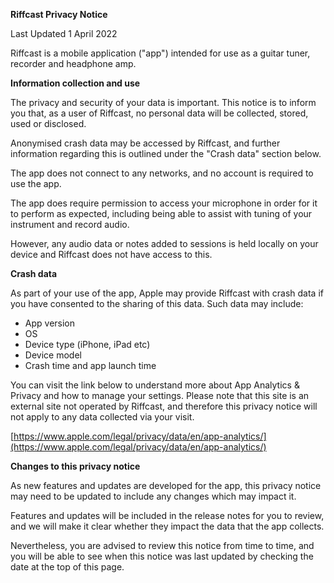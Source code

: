 **Riffcast Privacy Notice**

Last Updated 1 April 2022

Riffcast is a mobile application (&quot;app&quot;) intended for use as a guitar tuner, recorder and headphone amp.

**Information collection and use**

The privacy and security of your data is important. This notice is to inform you that, as a user of Riffcast, no personal data will be collected, stored, used or disclosed.

Anonymised crash data may be accessed by Riffcast, and further information regarding this is outlined under the &quot;Crash data&quot; section below.

The app does not connect to any networks, and no account is required to use the app.

The app does require permission to access your microphone in order for it to perform as expected, including being able to assist with tuning of your instrument and record audio.

However, any audio data or notes added to sessions is held locally on your device and Riffcast does not have access to this.

**Crash data**

As part of your use of the app, Apple may provide Riffcast with crash data if you have consented to the sharing of this data. Such data may include:

- App version
- OS
- Device type (iPhone, iPad etc)
- Device model
- Crash time and app launch time

You can visit the link below to understand more about App Analytics &amp; Privacy and how to manage your settings. Please note that this site is an external site not operated by Riffcast, and therefore this privacy notice will not apply to any data collected via your visit.

[https://www.apple.com/legal/privacy/data/en/app-analytics/](https://www.apple.com/legal/privacy/data/en/app-analytics/)

**Changes to this privacy notice**

As new features and updates are developed for the app, this privacy notice may need to be updated to include any changes which may impact it.

Features and updates will be included in the release notes for you to review, and we will make it clear whether they impact the data that the app collects.

Nevertheless, you are advised to review this notice from time to time, and you will be able to see when this notice was last updated by checking the date at the top of this page.

